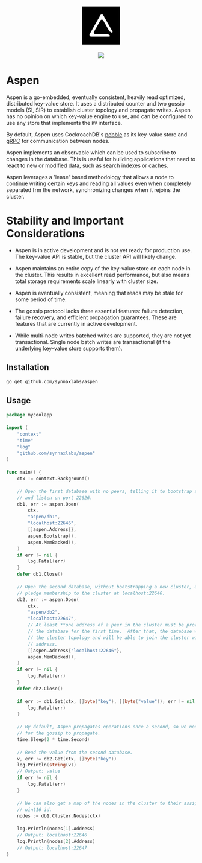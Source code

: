 <br />
<p align="center">
    <a href="https://synnaxlabs.com/">
        <img src="../x/media/static/logo/icon-white-padded.png" width="20%"/>
    </a>
    <br />
    <br />
    <a href="https://app.codecov.io/gh/synnaxlabs/synnax">
        <img src="https://img.shields.io/codecov/c/gh/synnaxlabs/synnax?token=6xqpN1pFt8&color=green&style=for-the-badge&logo=codecov&flag=aspen" />
    </a>
</p>

# Aspen

Aspen is a go-embedded, eventually consistent, heavily read optimized, distributed
key-value store. It uses a distributed counter and two gossip models (SI, SIR) to
establish cluster topology and propagate writes. Aspen has no opinion on which
key-value engine to use, and can be configured to use any store that implements
the `KV` interface.

By default, Aspen uses CockroachDB's [pebble](https://github.com/cockroachdb/pebble)
as its key-value store and [gRPC](https://grpc.io/) for communication between nodes.

Aspen implements an observable which can be used to subscribe to changes in the
database. This is useful for building applications that need to react to new or modified
data, such as search indexes or caches.

Aspen leverages a 'lease' based methodology that allows a node to continue writing
certain keys and reading all values even when completely separated frm the network,
synchronizing changes when it rejoins the cluster.

# Stability and Important Considerations

- Aspen is in active development and is not yet ready for production use. The key-value
  API is stable, but the cluster API will likely change.

- Aspen maintains an entire copy of the key-value store on each node in the cluster. This
  results in excellent read performance, but also means total storage requirements scale
  linearly with cluster size.

- Aspen is eventually consistent, meaning that reads may be stale for some period of time.

- The gossip protocol lacks three essential features: failure detection, failure recovery,
  and efficient propagation guarantees. These are features that are currently in active
  development.

- While multi-node writes batched writes are supported, they are not yet transactional.
  Single node batch writes are transactional (if the underlying key-value store supports
  them).

## Installation

```
go get github.com/synnaxlabs/aspen
```

## Usage

```go
package mycoolapp

import (
    "context"
    "time"
    "log"
    "github.com/synnaxlabs/aspen"
)

func main() {
    ctx := context.Background()

    // Open the first database with no peers, telling it to bootstrap a new cluster
    // and listen on port 22626.
    db1, err := aspen.Open(
        ctx,
        "aspen/db1",
        "localhost:22646",
        []aspen.Address{},
        aspen.Bootstrap(),
        aspen.MemBacked(),
    )
    if err != nil {
        log.Fatal(err)
    }
    defer db1.Close()

    // Open the second database, without bootstrapping a new cluster, and tell it to
    // pledge membership to the cluster at localhost:22646.
    db2, err := aspen.Open(
        ctx,
        "aspen/db2",
        "localhost:22647",
        // At least **one address of a peer in the cluster must be provided when opening
        // the database for the first time.  After that, the database will remember
        // the cluster topology and will be able to join the cluster without a peer
        // address.
        []aspen.Address{"localhost:22646"},
        aspen.MemBacked(),
    )
    if err != nil {
        log.Fatal(err)
    }
    defer db2.Close()

    if err := db1.Set(ctx, []byte("key"), []byte("value")); err != nil {
        log.Fatal(err)
    }

    // By default, Aspen propagates operations once a second, so we need to wait here
    // for the gossip to propagate.
    time.Sleep(2 * time.Second)

    // Read the value from the second database.
    v, err := db2.Get(ctx, []byte("key"))
	log.Println(string(v))
    // Output: value
    if err != nil {
        log.Fatal(err)
    }

    // We can also get a map of the nodes in the cluster to their assigned
    // uint16 id.
    nodes := db1.Cluster.Nodes(ctx)

    log.Println(nodes[1].Address)
    // Output: localhost:22646
    log.Println(nodes[2].Address)
    // Output: localhost:22647
}
```

